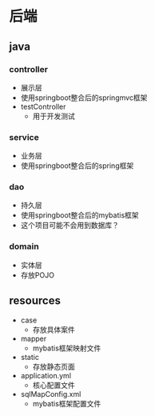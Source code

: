 # 后端

## java

### controller
* 展示层
* 使用springboot整合后的springmvc框架
* testController
    * 用于开发测试
    
### service
* 业务层
* 使用springboot整合后的spring框架

### dao
* 持久层
* 使用springboot整合后的mybatis框架
* 这个项目可能不会用到数据库？

### domain
* 实体层
* 存放POJO

## resources
* case
  * 存放具体案件
* mapper
    * mybatis框架映射文件
* static
    * 存放静态页面
* application.yml
  * 核心配置文件
* sqlMapConfig.xml
    * mybatis框架配置文件